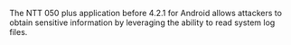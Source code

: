 The NTT 050 plus application before 4.2.1 for Android allows attackers to obtain sensitive information by leveraging the ability to read system log files.